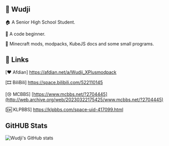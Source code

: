 ## 👋 Wudji

🏠 A Senior High School Student.

💬 A code beginner.

🌱 Minecraft mods, modpacks, KubeJS docs and some small programs.

## 🔗 Links
[❤ Afdian] https://afdian.net/a/Wudji_XPlusmodpack

[🎞 BiliBili] https://space.bilibili.com/522110145 

[😢 MCBBS] [https://www.mcbbs.net/?2704445](http://web.archive.org/web/20230322175425/www.mcbbs.net/?2704445)

[🆗 KLPBBS] https://klpbbs.com/space-uid-417099.html

## GitHUB Stats

![Wudji's GitHub stats](https://github-readme-stats.vercel.app/api?username=wudji&show_icons=true&theme=dracula)
<!--
**Wudji/Wudji** is a ✨ _special_ ✨ repository because its `README.md` (this file) appears on your GitHub profile.

Here are some ideas to get you started:

- 🔭 I’m currently working on ...
- 🌱 I’m currently learning ...
- 👯 I’m looking to collaborate on ...
- 🤔 I’m looking for help with ...
- 💬 Ask me about ...
- 📫 How to reach me: ...
- 😄 Pronouns: ...
- ⚡ Fun fact: ...
-->

